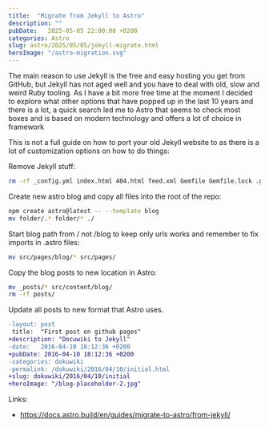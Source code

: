 ```yaml
---
title:  "Migrate from Jekyll to Astro"
description: ""
pubDate:   2025-05-05 22:00:00 +0200
categories: Astro
slug: astro/2025/05/05/jekyll-migrate.html
heroImage: "/astro-migration.svg"
---
```


The main reason to use Jekyll is the free and easy hosting you get from GitHub, but Jekyll has not aged well and you have to deal with old, slow and weird Ruby tooling. As I have a bit more free time at the moment I decided to explore what other options that have popped up in the last 10 years and there is a lot, a quick search led me to Astro that seems to check most boxes and is based on modern technology and offers a lot of choice in framework

This is not a full guide on how to port your old Jekyll website to as there is a lot of customization options on how to do things:

Remove Jekyll stuff:

``` bash
rm -rf _config.yml index.html 404.html feed.xml Gemfile Gemfile.lock .gitignore _includes _layouts _sass css
```

Create new astro blog and copy all files into the root of the repo:
``` bash
npm create astro@latest -- --template blog
mv folder/.* folder/* ./
```

Start blog path from / not /blog to keep only urls works and remember to fix imports in .astro files:

``` bash
mv src/pages/blog/* src/pages/
```

Copy the blog posts to new location in Astro:

``` bash
mv _posts/* src/content/blog/
rm -rf posts/
```

Update all posts to new format that Astro uses.

``` diff
-layout: post
 title:  "First post on github pages"
+description: "Docuwiki to Jekyll"
-date:   2016-04-10 18:12:36 +0200
+pubDate: 2016-04-10 18:12:36 +0200
-categories: dokuwiki
-permalink: /dokuwiki/2016/04/10/initial.html
+slug: dokuwiki/2016/04/10/initial
+heroImage: "/blog-placeholder-2.jpg"
```

Links:
* https://docs.astro.build/en/guides/migrate-to-astro/from-jekyll/
